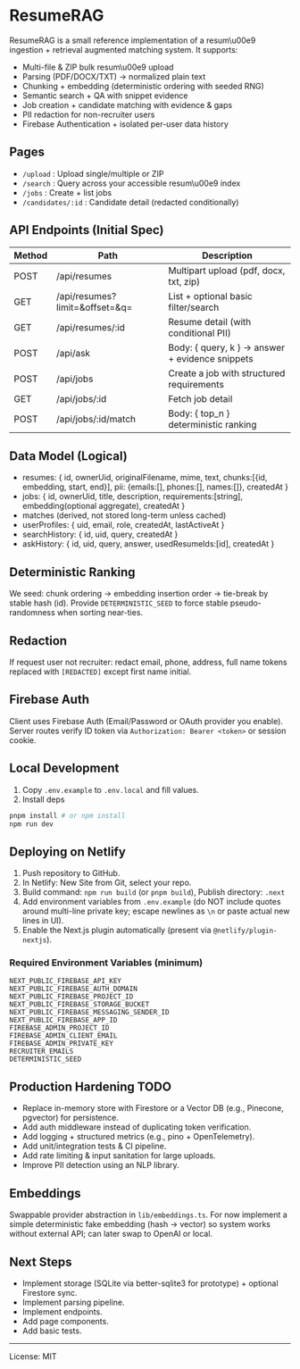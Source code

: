 # ResumeRAG

ResumeRAG is a small reference implementation of a resum\u00e9 ingestion + retrieval augmented matching system. It supports:

- Multi-file & ZIP bulk resum\u00e9 upload
- Parsing (PDF/DOCX/TXT) -> normalized plain text
- Chunking + embedding (deterministic ordering with seeded RNG)
- Semantic search + QA with snippet evidence
- Job creation + candidate matching with evidence & gaps
- PII redaction for non-recruiter users
- Firebase Authentication + isolated per-user data history

## Pages

- `/upload` : Upload single/multiple or ZIP
- `/search` : Query across your accessible resum\u00e9 index
- `/jobs` : Create + list jobs
- `/candidates/:id` : Candidate detail (redacted conditionally)

## API Endpoints (Initial Spec)

| Method | Path | Description |
|--------|------|-------------|
| POST | /api/resumes | Multipart upload (pdf, docx, txt, zip) |
| GET | /api/resumes?limit=&offset=&q= | List + optional basic filter/search |
| GET | /api/resumes/:id | Resume detail (with conditional PII) |
| POST | /api/ask | Body: { query, k } -> answer + evidence snippets |
| POST | /api/jobs | Create a job with structured requirements |
| GET | /api/jobs/:id | Fetch job detail |
| POST | /api/jobs/:id/match | Body: { top_n } deterministic ranking |

## Data Model (Logical)

- resumes: { id, ownerUid, originalFilename, mime, text, chunks:[{id, embedding, start, end}], pii: {emails:[], phones:[], names:[]}, createdAt }
- jobs: { id, ownerUid, title, description, requirements:[string], embedding(optional aggregate), createdAt }
- matches (derived, not stored long-term unless cached)
- userProfiles: { uid, email, role, createdAt, lastActiveAt }
- searchHistory: { id, uid, query, createdAt }
- askHistory: { id, uid, query, answer, usedResumeIds:[id], createdAt }

## Deterministic Ranking

We seed: chunk ordering -> embedding insertion order -> tie-break by stable hash (id). Provide `DETERMINISTIC_SEED` to force stable pseudo-randomness when sorting near-ties.

## Redaction

If request user not recruiter: redact email, phone, address, full name tokens replaced with `[REDACTED]` except first name initial.

## Firebase Auth

Client uses Firebase Auth (Email/Password or OAuth provider you enable). Server routes verify ID token via `Authorization: Bearer <token>` or session cookie.

## Local Development

1. Copy `.env.example` to `.env.local` and fill values.
2. Install deps

```bash
pnpm install # or npm install
npm run dev
```

## Deploying on Netlify

1. Push repository to GitHub.
2. In Netlify: New Site from Git, select your repo.
3. Build command: `npm run build` (or `pnpm build`), Publish directory: `.next`
4. Add environment variables from `.env.example` (do NOT include quotes around multi-line private key; escape newlines as `\n` or paste actual new lines in UI).
5. Enable the Next.js plugin automatically (present via `@netlify/plugin-nextjs`).

### Required Environment Variables (minimum)
```
NEXT_PUBLIC_FIREBASE_API_KEY
NEXT_PUBLIC_FIREBASE_AUTH_DOMAIN
NEXT_PUBLIC_FIREBASE_PROJECT_ID
NEXT_PUBLIC_FIREBASE_STORAGE_BUCKET
NEXT_PUBLIC_FIREBASE_MESSAGING_SENDER_ID
NEXT_PUBLIC_FIREBASE_APP_ID
FIREBASE_ADMIN_PROJECT_ID
FIREBASE_ADMIN_CLIENT_EMAIL
FIREBASE_ADMIN_PRIVATE_KEY
RECRUITER_EMAILS
DETERMINISTIC_SEED
```

## Production Hardening TODO

- Replace in-memory store with Firestore or a Vector DB (e.g., Pinecone, pgvector) for persistence.
- Add auth middleware instead of duplicating token verification.
- Add logging + structured metrics (e.g., pino + OpenTelemetry).
- Add unit/integration tests & CI pipeline.
- Add rate limiting & input sanitation for large uploads.
- Improve PII detection using an NLP library.


## Embeddings

Swappable provider abstraction in `lib/embeddings.ts`. For now implement a simple deterministic fake embedding (hash -> vector) so system works without external API; can later swap to OpenAI or local.

## Next Steps

- Implement storage (SQLite via better-sqlite3 for prototype) + optional Firestore sync.
- Implement parsing pipeline.
- Implement endpoints.
- Add page components.
- Add basic tests.

---
License: MIT
